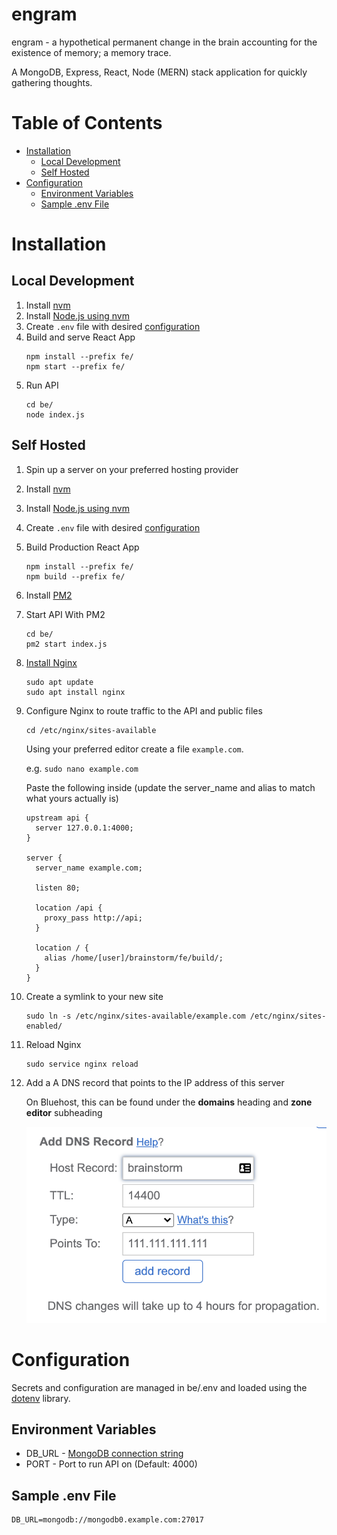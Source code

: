 # engram

engram - a hypothetical permanent change in the brain accounting for the existence of memory; a memory trace.

A MongoDB, Express, React, Node (MERN) stack application for quickly gathering thoughts.

# Table of Contents

- [Installation](#installation)
  - [Local Development](#local-development)
  - [Self Hosted](#self-hosted)
- [Configuration](#configuration)
  - [Environment Variables](#environment-variables)
  - [Sample .env File](#sample-env-file)

# Installation

## Local Development

1. Install [nvm](https://github.com/nvm-sh/nvm#installing-and-updating)
2. Install [Node.js using nvm](https://github.com/nvm-sh/nvm#usage)
3. Create `.env` file with desired [configuration](#configuration)
4. Build and serve React App
   ```
   npm install --prefix fe/
   npm start --prefix fe/
   ```
5. Run API
   ```
   cd be/
   node index.js
   ```

## Self Hosted

1. Spin up a server on your preferred hosting provider
2. Install [nvm](https://github.com/nvm-sh/nvm#installing-and-updating)
3. Install [Node.js using nvm](https://github.com/nvm-sh/nvm#usage)
4. Create `.env` file with desired [configuration](#configuration)
5. Build Production React App
   ```
   npm install --prefix fe/
   npm build --prefix fe/
   ```
6. Install [PM2](https://github.com/Unitech/pm2#installing-pm2)
7. Start API With PM2
   ```
   cd be/
   pm2 start index.js
   ```
8. [Install Nginx](https://www.digitalocean.com/community/tutorials/how-to-install-nginx-on-ubuntu-18-04)
   ```
   sudo apt update
   sudo apt install nginx
   ```
9. Configure Nginx to route traffic to the API and public files

   ```
   cd /etc/nginx/sites-available
   ```

   Using your preferred editor create a file `example.com`.

   e.g. `sudo nano example.com`

   Paste the following inside (update the server_name and alias to match what yours actually is)

   ```
   upstream api {
     server 127.0.0.1:4000;
   }

   server {
     server_name example.com;

     listen 80;

     location /api {
       proxy_pass http://api;
     }

     location / {
       alias /home/[user]/brainstorm/fe/build/;
     }
   }
   ```

10. Create a symlink to your new site
    ```
    sudo ln -s /etc/nginx/sites-available/example.com /etc/nginx/sites-enabled/
    ```
11. Reload Nginx
    ```
    sudo service nginx reload
    ```
12. Add a A DNS record that points to the IP address of this server

    On Bluehost, this can be found under the **domains** heading and **zone editor** subheading

    ![Bluehost Add DNS Record](images/add-dns-bluehost.png)

# Configuration

Secrets and configuration are managed in be/.env and loaded using the [dotenv](https://github.com/motdotla/dotenv) library.

## Environment Variables

- DB_URL - [MongoDB connection string](https://docs.mongodb.com/manual/reference/connection-string/)
- PORT - Port to run API on (Default: 4000)

## Sample .env File

```
DB_URL=mongodb://mongodb0.example.com:27017
```
